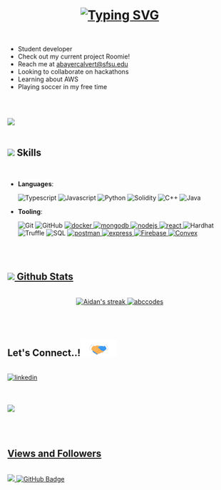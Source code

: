 <h1 align = "center">
<a href="https://git.io/typing-svg"><img src="https://readme-typing-svg.demolab.com?font=Fira+Code&size=75&duration=1400&pause=500&color=FF72FF&background=000000EE&center=true&multiline=true&width=1920&height=384&lines=Hello!;+I'm+Aidan+;Welcome+to+my+GitHub+profile" alt="Typing SVG" /></a>
</h1>


<br>

- Student developer
- Check out my current project Roomie!
- Reach me at abayercalvert@sfsu.edu
- Looking to collaborate on hackathons
- Learning about AWS
- Playing soccer in my free time

<br><br>

<img src="https://user-images.githubusercontent.com/73097560/115834477-dbab4500-a447-11eb-908a-139a6edaec5c.gif"><br><br>

## <img src="https://media2.giphy.com/media/QssGEmpkyEOhBCb7e1/giphy.gif?cid=ecf05e47a0n3gi1bfqntqmob8g9aid1oyj2wr3ds3mg700bl&rid=giphy.gif" width ="25"><b> Skills</b>

<br>

- **Languages**:
  
  ![Typescript](https://img.shields.io/badge/Typescript%20-%2314354C.svg?style=for-the-badge&logo=Javascript&logoColor=white)
  ![Javascript](https://img.shields.io/badge/Javascript%20-%2314354C.svg?style=for-the-badge&logo=Javascript&logoColor=white)
  ![Python](https://img.shields.io/badge/Python%20-%2314354C.svg?style=for-the-badge&logo=python&logoColor=white)
  ![Solidity](https://img.shields.io/badge/Solidity%20-%2314354C.svg?style=for-the-badge&logo=Solidity&logoColor=white)
  ![C++](https://img.shields.io/badge/C++%20-%2300599C.svg?style=for-the-badge&logo=c%2B%2B&logoColor=white)
  ![Java](https://img.shields.io/badge/Java%20-%2314354C.svg?style=for-the-badge&logo=Java&logoColor=white)

- **Tooling**:
 
    ![Git](https://img.shields.io/badge/git-%23F05033.svg?style=for-the-badge&logo=git&logoColor=white)
    ![GitHub](https://img.shields.io/badge/github-%23121011.svg?style=for-the-badge&logo=github&logoColor=white)
        <a href="https://www.docker.com/" target="_blank">
    <img src="https://img.shields.io/badge/docker-2496ED.svg?style=for-the-badge&logo=docker&logoColor=white"
      alt="docker"/>
  </a>
      <a href="https://www.mongodb.com/" target="_blank"> 
    <img src="https://img.shields.io/badge/mongodb-47A248.svg?style=for-the-badge&logo=mongodb&logoColor=white"
      alt="mongodb"/> 
  </a> 
  <a href="https://nodejs.org" target="_blank"> 
    <img src="https://img.shields.io/badge/node.js-339933.svg?style=for-the-badge&logo=nodedotjs&logoColor=white"
      alt="nodejs"/> 
  </a>
     <a href="https://reactjs.org/" target="_blank"> 
    <img src="https://img.shields.io/badge/reactjs-61DAFB.svg?style=for-the-badge&logo=react&logoColor=black"
      alt="react"/> 
  </a>
    ![Hardhat](https://img.shields.io/badge/hardhat-%23F05033.svg?style=for-the-badge&logo=hardhat&logoColor=white)
    ![Truffle](https://img.shields.io/badge/truffle-%23F05033.svg?style=for-the-badge&logo=truffle&logoColor=white)
    ![SQL](https://img.shields.io/badge/sql-%23F05033.svg?style=for-the-badge&logo=sql&logoColor=white)
      <a href="https://postman.com" target="_blank"> 
    <img src="https://img.shields.io/badge/postman-FF6C37.svg?style=for-the-badge&logo=postman&logoColor=white" alt="postman"/>
  </a>
          <a href="https://expressjs.com" target="_blank">
    <img src="https://img.shields.io/badge/express-000000.svg?style=for-the-badge&logo=express&logoColor=white"
      alt="express" />
  <a href="https://hibernate.org/" target="_blank">
  ![Firebase](https://img.shields.io/badge/Firebase-%23F05033.svg?style=for-the-badge&logo=Firebase&logoColor=white)
  ![Convex](https://img.shields.io/badge/Convex-%23F05033.svg?style=for-the-badge&logo=Convex&logoColor=white)

<br><br>


## <img src="https://media.giphy.com/media/iY8CRBdQXODJSCERIr/giphy.gif" width="35"><b> Github Stats </b>

<br>

<div align="center">
  <a href="https://github.com/abccodes/">
    <img title="🔥 Get streak stats for your profile at git.io/streak-stats" alt="Aidan's streak" src="https://github-readme-streak-stats.herokuapp.com/?user=abccodes&theme=black-ice&hide_border=true&stroke=0000&background=060A0CD0"/>
    <img src="https://github-readme-stats.vercel.app/api/top-langs?username=abccodes&show_icons=true&locale=en&layout=compact&line_height=20&title_color=7A7ADB&icon_color=2234AE&text_color=D3D3D3&bg_color=0,000000,130F40" width="375"  alt="abccodes"/>
  </a>
</div>


<br><br>

## <b> Let's Connect..!</b><img src="https://github.com/0xAbdulKhalid/0xAbdulKhalid/raw/main/assets/mdImages/handshake.gif" width ="80">

<br>
<div align='left'>


<a href="https://linkedin.com/in/aidan-bayer-calvert/" target="_blank">
<img src="https://img.shields.io/badge/linkedin:  Aidan Bayer Calvert-Connect-%2300acee.svg?color=405DE6&style=for-the-badge&logo=linkedin&logoColor=white" alt=linkedin style="margin-bottom: 5px;"/>

<br>
</div>

<br><br>
<img src="https://user-images.githubusercontent.com/73097560/115834477-dbab4500-a447-11eb-908a-139a6edaec5c.gif">
<br><br>



<br>

## Views and Followers

<br>
<a href="https://github.com/Meghna-DAS/github-profile-views-counter">
    <img src="https://komarev.com/ghpvc/?username=abccodes">
</a>
<a href="https://github.com/abccodes?tab=followers"><img src="https://img.shields.io/github/followers/abccodes?label=Followers&style=social" alt="GitHub Badge"></a>
